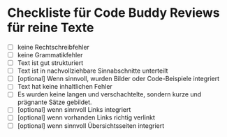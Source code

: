 # Checkliste für Code Buddy Reviews für reine Texte

- [ ] keine Rechtschreibfehler
- [ ] keine Grammatikfehler
- [ ] Text ist gut strukturiert  
- [ ] Text ist in nachvollziehbare Sinnabschnitte unterteilt
- [ ] \[optional] Wenn sinnvoll, wurden Bilder oder Code-Beispiele integriert
- [ ] Text hat keine inhaltlichen Fehler
- [ ] Es wurden keine langen und verschachtelte, sondern kurze und prägnante Sätze gebildet.
- [ ] \[optional] wenn sinnvoll Links integriert
- [ ] \[optional] wenn vorhanden Links richtig verlinkt
- [ ] \[optional] wenn sinnvoll Übersichtsseiten integriert